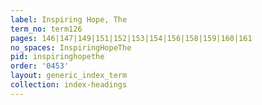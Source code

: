 ```yaml
---
label: Inspiring Hope, The
term_no: term126
pages: 146|147|149|151|152|153|154|156|158|159|160|161
no_spaces: InspiringHopeThe
pid: inspiringhopethe
order: '0453'
layout: generic_index_term
collection: index-headings
---
```

